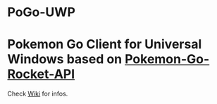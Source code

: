 # PoGo-UWP

# Pokemon Go Client for Universal Windows based on [Pokemon-Go-Rocket-API](https://github.com/FeroxRev/Pokemon-Go-Rocket-API) #

Check [Wiki](https://github.com/ST-Apps/PoGo-UWP/wiki) for infos.
